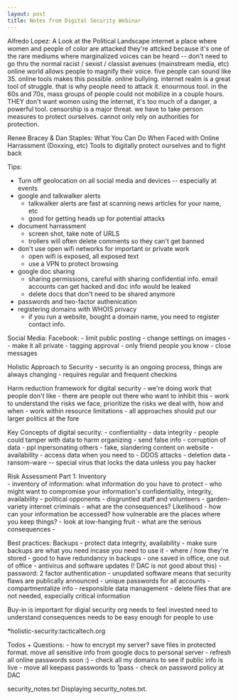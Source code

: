 ```yaml
---
layout: post
title: Notes from Digital Security Webinar
---
```


Alfredo Lopez: A Look at the Political Landscape
internet a place where women and people of color are attacked 
they're attcked because it's one of the rare mediums where marginalized voices can be heard -- don't need to go thru the normal racist / sexist / classist avenues (mainstream media, etc)
online world allows people to magnify their voice. five people can sound like 35. online tools makes this possible. online bullying. 
internet realm is a great tool of struggle. that is why people need to attack it.
enourmous tool. in the 60s and 70s, mass groups of people could not mobilize in a couple hours. 
THEY don't want women using the internet, it's too much of a danger, a powerful tool.
censorship is a major threat. we have to take person measures to protect ourselves. cannot only rely on authorities for protection.

Renee Bracey & Dan Staples: What You Can Do When Faced with Online Harrassment (Doxxing, etc)
Tools to digitally protect ourselves and to fight back

Tips:
 - Turn off geolocation on all social media and devices -- especially at events
 - google and talkwalker alerts
    - talkwalker alerts are fast at scanning news articles for your name, etc
    - good for getting heads up for potential attacks
 - document harrassment
    - screen shot, take note of URLS
    - trollers will often delete comments so they can't get banned
 - don't use open wifi networks for important or private work
    - open wifi is exposed, all exposed text
    - use a VPN to protect browsing
 - google doc sharing
    - sharing permissions, careful with sharing confidential info. email accounts can get hacked and doc info would be leaked
    - delete docs that don't need to be shared anymore
 - passwords and two-factor authenication
 - registering domains with WHOIS privacy
    - if you run a website, bought a domain name, you need to register contact info. 

Social Media:
    Facebook:
        - limit public posting
        - change settings on images -- make it all private
        - tagging approval
        - only friend people you know
        - close messages

Holistic Approach to Security
    - security is an ongoing process, things are always changing
    - requires regular and frequent checkins

Harm reduction framework for digital security
    - we're doing work that people don't like
    - there are people out there who want to inhibit this
    - work to understand the risks we face, prioritize the risks we deal with, how and when
    - work within resource limitations
    - all approaches should put our larger politics at the fore

Key Concepts of digital security:
    - confientiality
    - data integrity
        - people could tamper with data to harm organizing
        - send false info
        - corruption of data
        - ppl inpersonating others
        - fake, slandering content on website
    - availability
        - access data when you need to
        - DDOS attacks
        - deletion data
        - ransom-ware -- special virus that locks the data unless you pay hacker

Risk Assessment Part 1: 
    Inventory   
        - inventory of information: what information do you have to protect
        - who might want to compromise your information's confidentiality, integrity, availability
            - political opponents
            - disgruntled staff and volunteers
            - garden-variety internet criminals
        - what are the consequences?
    Likelihood 
        - how can your information be accessed? how vulnerable are the places where you keep things?
        - look at low-hanging fruit - what are the serious consequences 
        - 

Best practices:
    Backups
        - protect data integrity, availability
        - make sure backups are what you need incase you need to use it
        - where / how they're stored
        - good to have redundancy in backups
        - one saved in office, one out of office
        - antivirus and software updates (! DAC is not good about this)
        - password: 2 factor authentication
        - unupdated software means that security flaws are publically announced
        - unique passwords for all accounts
        - compartmentalize info
        - responsible data management
            - delete files that are not needed, especially critical information






Buy-in is important for digial security
org needs to feel invested
need to understand consequences
needs to be easy enough for people to use




*holistic-security.tacticaltech.org


Todos + Questions: 
    - how to encrypt my server? save files in protected format. move all sensitive info from google docs to personal server
    - refresh all online passwords soon :)
    - check all my domains to see if public info is live
    - move all keepass passwords to 1pass
    - check on password policy at DAC

security_notes.txt
Displaying security_notes.txt.